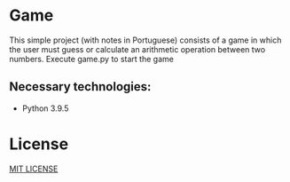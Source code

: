 # Game

This simple project (with notes in Portuguese) consists of a game in which the user must guess or calculate an arithmetic operation between two numbers. Execute game.py to start the game

## Necessary technologies:
  - Python 3.9.5  

# License
[MIT LICENSE](LICENSE)